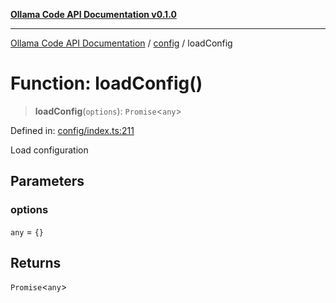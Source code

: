 [**Ollama Code API Documentation v0.1.0**](../../README.md)

***

[Ollama Code API Documentation](../../modules.md) / [config](../README.md) / loadConfig

# Function: loadConfig()

> **loadConfig**(`options`): `Promise`\<`any`\>

Defined in: [config/index.ts:211](https://github.com/erichchampion/ollama-code/blob/5fb08106889018e8b231627b7550ae6fde01dc16/ollama-code/src/config/index.ts#L211)

Load configuration

## Parameters

### options

`any` = `{}`

## Returns

`Promise`\<`any`\>
